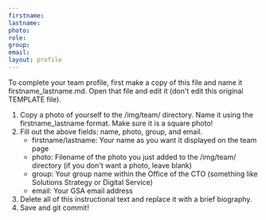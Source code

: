 ```yaml
---
firstname:
lastname:
photo:
role:
group:
email:
layout: profile
---
```


To complete your team profile, first make a copy of this file and name it firstname_lastname.md. Open that file and edit
it (don't edit this original TEMPLATE file).

1. Copy a photo of yourself to the /img/team/ directory. Name it using the firstname_lastname format. Make sure it is a
   square photo!
2. Fill out the above fields: name, photo, group, and email.
   - firstname/lastname: Your name as you want it displayed on the team page
   - photo: Filename of the photo you just added to the /img/team/ directory (if you don't want a photo, leave blank)
   - group: Your group name within the Office of the CTO (something like Solutions Strategy or Digital Service)
   - email: Your GSA email address
3. Delete all of this instructional text and replace it with a brief biography.
4. Save and git commit!
